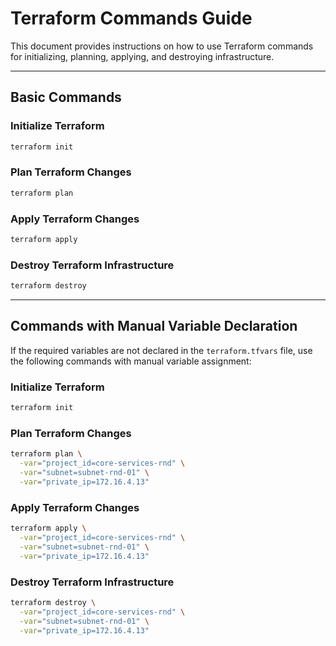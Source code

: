 # Terraform Commands Guide

This document provides instructions on how to use Terraform commands for initializing, planning, applying, and destroying infrastructure.

---

## Basic Commands

### Initialize Terraform
```bash
terraform init
```

### Plan Terraform Changes
```bash
terraform plan
```

### Apply Terraform Changes
```bash
terraform apply
```

### Destroy Terraform Infrastructure
```bash
terraform destroy
```

---

## Commands with Manual Variable Declaration

If the required variables are not declared in the `terraform.tfvars` file, use the following commands with manual variable assignment:

### Initialize Terraform
```bash
terraform init
```

### Plan Terraform Changes
```bash
terraform plan \
  -var="project_id=core-services-rnd" \
  -var="subnet=subnet-rnd-01" \
  -var="private_ip=172.16.4.13"
```

### Apply Terraform Changes
```bash
terraform apply \
  -var="project_id=core-services-rnd" \
  -var="subnet=subnet-rnd-01" \
  -var="private_ip=172.16.4.13"
```

### Destroy Terraform Infrastructure
```bash
terraform destroy \
  -var="project_id=core-services-rnd" \
  -var="subnet=subnet-rnd-01" \
  -var="private_ip=172.16.4.13"

